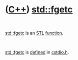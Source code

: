 
 

 

 

 

 

([C++](Cpp.md)) [std::fgetc](CppStdFgetc.md)
===========================================

 

[std::fgetc](CppStdFgetc.md) is an [STL](CppStl.md)
[function](CppFunction.md).

 

[std::fgetc](CppStdFgetc.md) is [defined](CppDefinition.md) in
[cstdio.h](CppCstdioH.md).

 

 

 

 

 

 

